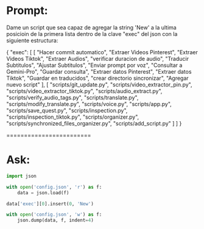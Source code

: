 # Prompt:
Dame un script que sea capaz de agregar la string 'New' a la ultima posicioin de la primera lista dentro de la clave "exec" del json con la siguiente estructura:

{
    "exec": [
        [
            "Hacer commit automatico",
            "Extraer Videos Pinterest",
            "Extraer Videos Tiktok",
            "Extraer Audios",
            "verificar duracion de audio",
            "Traducir Subtitulos",
            "Ajustar Subtitulos",
            "Enviar prompt por voz",
            "Consultar a Gemini-Pro",
            "Guardar consulta",
            "Extraer datos Pinterest",
            "Extraer datos Tiktok",
            "Guardar en traducidos",
            "crear directorio sincronizar",
            "Agregar nuevo script"
        ],
        [
            "scripts/git_update.py",
            "scripts/video_extractor_pin.py",
            "scripts/video_extractor_tiktok.py",
            "scripts/audio_extract.py",
            "scripts/verify_audio_tags.py",
            "scripts/translate.py",
            "scripts/modify_translate.py",
            "scripts/voice.py",
            "scripts/app.py",
            "scripts/save_quest.py",
            "scripts/inspection.py",
            "scripts/inspection_tiktok.py",
            "scripts/organizer.py",
            "scripts/synchronized_files_organizer.py",
            "scripts/add_script.py"
        ]
    ]
}


========================
# Ask:
```python
import json

with open('config.json', 'r') as f:
    data = json.load(f)

data['exec'][0].insert(0, 'New')

with open('config.json', 'w') as f:
    json.dump(data, f, indent=4)
```
